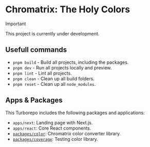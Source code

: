 # Chromatrix: The Holy Colors

> [!IMPORTANT]
> This project is currently under development.

## Usefull commands

- `pnpm build` - Build all projects, including the packages.
- `pnpm dev` - Run all projects locally and preview.
- `pnpm lint` - Lint all projects.
- `pnpm clean` - Clean up all build folders.
- `pnpm reset` - Clean up all `node_modules`.

## Apps & Packages

This Turborepo includes the following packages and applications:
- `apps/next`: Landing page with Next.js.
- `apps/react`: Core React components.
- [`packages/color`](./packages/color/README.md): Chromatrix color converter library.
- [`packages/coverage`](./packages/color/README.md): Testing color library.